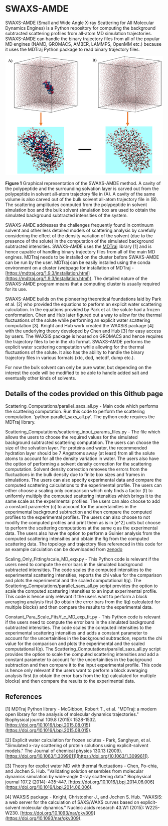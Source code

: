 # SWAXS-AMDE

SWAXS-AMDE (Small and Wide Angle X-ray Scattering for All Molecular Dynamics Engines) is a Python repository for computing the background subtracted scattering profiles from all-atom MD simulation trajectories. SWAXS-AMDE can handle the binary trajectory files from all of the popular MD engines (NAMD, GROMACS, AMBER, LAMMPS, OpenMM etc.) because it uses the MDTraj Python package to read binary trajectory files. 

![plot](Figure_1.png)

**Figure 1** Graphical representation of the SWAXS-AMDE method. A cavity of the polypeptide and the surrounding solvation layer is carved out from the polypeptide in solvent all-atom trajectory file in (A). A cavity of the same volume is also carved out of the bulk solvent all-atom trajectory file in (B). The scattering amplitudes computed from the polypeptide in solvent simulation box and the bulk solvent simulation box are used to obtain the simulated background subtracted intensities of the system.   

SWAXS-AMDE addresses the challenges frequently found in continuum solvent and other less detailed models of scattering analysis by carefully considering the effect of the density variation of the solvent (due to the presence of the solute) in the computation of the simulated background subtracted intensities. SWAXS-AMDE uses the [MDTraj](https://github.com/mdtraj/mdtraj) library [1] and is hence capable of handling binary trajectory files from all of the main MD engines. MDTraj needs to be installed on the cluster before SWAXS-AMDE can be run by the user. MDTraj can be easily installed using the conda environment on a cluster (webpage for installation of MDTraj - [https://mdtraj.org/1.9.3/installation.html](https://mdtraj.org/1.9.3/installation.html)). The detailed nature of the SWAXS-AMDE program means that a computing cluster is usually required for its use.

SWAXS-AMDE builds on the pioneering theoretical foundations laid by Park et al. [2] who provided the equations to perform an explicit water scattering calculation. In the equations provided by Park et al. the solute had a frozen conformation. Chen and Hub later figured out a way to allow for the thermal fluctuations of the solute while performing an explicit water scattering computation [3]. Knight and Hub work created the WAXSiS package [4] with the underlying theory developed by Chen and Hub [3] for easy access by users. The WAXSiS package is housed on GROMACS and hence requires the trajectory files to be in the xtc format. SWAXS-AMDE performs the explicit water scattering computation while allowing for the thermal fluctuations of the solute. It also has the ability to handle the binary trajectory files in various formats (xtc, dcd, netcdf, dump etc.). 

For now the bulk solvent can only be pure water, but depending on the interest the code will be modified to be able to handle added salt and eventually other kinds of solvents.

Details of the codes provided on this Github page
-------------------------------------------------------------

Scattering_Computations/parallel_saxs_all.py - Main code which performs the scattering computation. Run this code to perform the scattering computation. 'python parallel_saxs_all.py'. The python code requires the MDTraj library.

Scattering_Computations/scattering_input_params_files.py - The file which allows the users to choose the required values for the simulated background subtracted scattering computation. The users can choose the size of the solvation layer. For proteins and water, the recommended hydration layer should be 7 Angstroms away (at least) from all the solute atoms to account for all the density variation in water. The users also have the option of performing a solvent density correction for the scattering computation. Solvent density correction removes the errors from the fluctuations in the bulk density due to finite box sizes and frames in simulations. The users can also specify experimental data and compare the computed scattering calculations to the experimental profile. The users can either choose a scaling only comparison which only finds a factor (f) to uniformly multiply the computed scattering intensities which brings it to the same scale as the experimental profiles. The users can also choose to add a constant parameter (c) to account for the uncertainities in the experimental background subtraction and then compare the computed profiles to the experimental profiles. The users can also choose to not modify the computed profiles and print them as is in [e^2] units but choose to perform the scattering computations at the same q as the experimental data. The users also have the option to perform a Guinier analysis from the computed scattering intensities and obtain the Rg from the computed scattering data. The topology and trajectory files referenced in this code for an example calculation can be downloaded from [zenodo](https://zenodo.org/records/15072930?token=eyJhbGciOiJIUzUxMiJ9.eyJpZCI6Ijk5ZDhlYzFmLWQ0MWYtNDEzMC05NDY1LTBlNDYxYWNhMzYyYyIsImRhdGEiOnt9LCJyYW5kb20iOiJiNDYyMDE4ZjQxZTQ3ZTBiNjE5ZmJkMjk1Y2MwY2ZjOCJ9.XszW2ii4-fQDrXF-wsp9doZfgGnypSlnS_ne6kNXNIG7qXqgrkeg24D5Zp_xt4ymYQjWLVO-HppAbJDfRUsP7g) 

Scaling_Only_Fitting/scale_MD_exp.py - This Python code is relevant if the users need to compute the error bars in the simulated background subtracted intensities. The code scales the computed intensities to the experimental scattering intensities, reports the chi value for the comparison and plots the experimental and the scaled computational I(q). The Scattering_Computations/parallel_saxs_all.py script provides the option to scale the computed scattering intensities to an input experimental profile. This code is hence only relevant if the users want to perform a block averaging analysis first (to obtain the error bars from the I(q) calculated for multiple blocks) and then compare the results to the experimental data. 

Constant_Para_Scale_Fits/f_c_MD_exp_fit.py - This Python code is relevant if the users need to compute the error bars in the simulated background subtracted intensities. The code scales the computed intensities to the experimental scattering intensities and adds a constant parameter to account for the uncertainities in the background subtraction, reports the chi value for the comparison and plots the experimental and the scaled computational I(q). The Scattering_Computations/parallel_saxs_all.py script provides the option to scale the computed scattering intensities and add a constant parameter to account for the uncertainities in the background subtraction and then compare it to the input experimental profile. This code is hence only relevant if the users want to perform a block averaging analysis first (to obtain the error bars from the I(q) calculated for multiple blocks) and then compare the results to the experimental data.

**References**
------------------------

[1] MDTraj Python library - McGibbon, Robert T., et al. "MDTraj: a modern open library for the analysis of molecular dynamics trajectories." Biophysical journal 109.8 (2015): 1528-1532. [https://doi.org/10.1016/j.bpj.2015.08.015](https://doi.org/10.1016/j.bpj.2015.08.015).

[2] Explicit water calculation for frozen solutes - Park, Sanghyun, et al. "Simulated x-ray scattering of protein solutions using explicit-solvent models." The Journal of chemical physics 130.13 (2009). [https://doi.org/10.1063/1.3099611](https://doi.org/10.1063/1.3099611).

[3] Theory for explict water MD with thermal fluctuations - Chen, Po-chia, and Jochen S. Hub. "Validating solution ensembles from molecular dynamics simulation by wide-angle X-ray scattering data." Biophysical journal 107.2 (2014): 435-447. [https://doi.org/10.1016/j.bpj.2014.06.006](https://doi.org/10.1016/j.bpj.2014.06.006).

[4] WAXSiS package - Knight, Christopher J., and Jochen S. Hub. "WAXSiS: a web server for the calculation of SAXS/WAXS curves based on explicit-solvent molecular dynamics." Nucleic acids research 43.W1 (2015): W225-W230. [https://doi.org/10.1093/nar/gkv309](https://doi.org/10.1093/nar/gkv309). 




